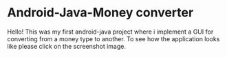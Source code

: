 # Android-Java-Money converter
 Hello!
 This was my first android-java project where i implement a GUI for converting from a money type to another. To see how the application looks like please click on the screenshot image.
